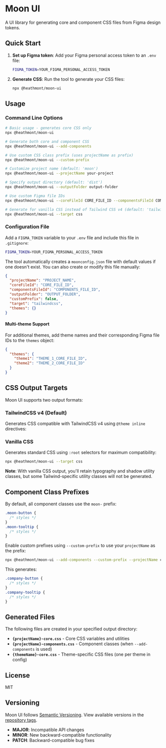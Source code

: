 # Moon UI

A UI library for generating core and component CSS files from Figma design tokens.

## Quick Start

1. **Set up Figma token**: Add your Figma personal access token to an `.env` file:

   ```bash
   FIGMA_TOKEN=YOUR_FIGMA_PERSONAL_ACCESS_TOKEN
   ```

2. **Generate CSS**: Run the tool to generate your CSS files:
   ```bash
   npx @heathmont/moon-ui
   ```

## Usage

### Command Line Options

```bash
# Basic usage - generates core CSS only
npx @heathmont/moon-ui

# Generate both core and component CSS
npx @heathmont/moon-ui --add-components

# Use custom CSS class prefix (uses projectName as prefix)
npx @heathmont/moon-ui --custom-prefix

# Customize project name (default: 'moon')
npx @heathmont/moon-ui --projectName your-project

# Specify output directory (default: 'dist')
npx @heathmont/moon-ui --outputFolder output-folder

# Use custom Figma file IDs
npx @heathmont/moon-ui --coreFileId CORE_FILE_ID --componentsFileId COMPONENTS_FILE_ID

# Generate for vanilla CSS instead of Tailwind CSS v4 (default: 'tailwindcss')
npx @heathmont/moon-ui --target css
```

### Configuration File

Add a `FIGMA_TOKEN` variable to your `.env` file and include this file in `.gitignore`:

```bash
FIGMA_TOKEN=YOUR_FIGMA_PERSONAL_ACCESS_TOKEN
```

The tool automatically creates a `moonconfig.json` file with default values if one doesn't exist. You can also create or modify this file manually:

```json
{
  "projectName": "PROJECT_NAME",
  "coreFileId": "CORE_FILE_ID",
  "componentsFileId": "COMPONENTS_FILE_ID",
  "outputFolder": "OUTPUT_FOLDER",
  "customPrefix": false,
  "target": "tailwindcss",
  "themes": {}
}
```

#### Multi-theme Support

For additional themes, add theme names and their corresponding Figma file IDs to the `themes` object:

```json
{
  "themes": {
    "theme1": "THEME_1_CORE_FILE_ID",
    "theme2": "THEME_2_CORE_FILE_ID"
  }
}
```

## CSS Output Targets

Moon UI supports two output formats:

### TailwindCSS v4 (Default)

Generates CSS compatible with TailwindCSS v4 using `@theme inline` directives:

### Vanilla CSS

Generates standard CSS using `:root` selectors for maximum compatibility:

```bash
npx @heathmont/moon-ui --target css
```

**Note**: With vanilla CSS output, you'll retain typography and shadow utility classes, but some Tailwind-specific utility classes will not be generated.

## Component Class Prefixes

By default, all component classes use the `moon-` prefix:

```css
.moon-button {
  /* styles */
}
.moon-tooltip {
  /* styles */
}
```

Enable custom prefixes using `--custom-prefix` to use your `projectName` as the prefix:

```bash
npx @heathmont/moon-ui --add-components --custom-prefix --projectName company
```

This generates:

```css
.company-button {
  /* styles */
}
.company-tooltip {
  /* styles */
}
```

## Generated Files

The following files are created in your specified output directory:

- **`{projectName}-core.css`** - Core CSS variables and utilities
- **`{projectName}-components.css`** - Component classes (when `--add-components` is used)
- **`{themeName}-core.css`** - Theme-specific CSS files (one per theme in config)

## License

MIT

## Versioning

Moon UI follows [Semantic Versioning](https://semver.org/). View available versions in the [repository tags](https://github.com/coingaming/moon-ui/tags).

- **MAJOR**: Incompatible API changes
- **MINOR**: New backward-compatible functionality
- **PATCH**: Backward-compatible bug fixes
